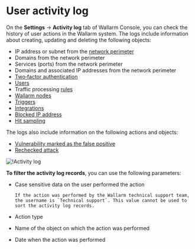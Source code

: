 # User activity log

On the **Settings** → **Activity log** tab of Wallarm Console, you can check the history of user actions in the Wallarm system. The logs include information about creating, updating and deleting the following objects:

* IP address or subnet from the [network perimeter](../scanner/check-scope.md)
* Domains from the network perimeter
* Services (ports) from the network perimeter
* Domains and associated IP addresses from the network perimeter
* [Two‑factor authentication](account.md#enabling-two-factor-authentication)
* [Users](users.md)
* Traffic processing [rules](../rules/intro.md)
* [Wallarm nodes](../nodes/cloud-node.md)
* [Triggers](../triggers/triggers.md)
* [Integrations](integrations/integrations-intro.md)
* [Blocked IP address](../denylist.md)
* [Hit sampling](../events/analyze-attack.md#sampling-of-hits)

The logs also include information on the following actions and objects:

* [Vulnerability marked as the false positive](../vulnerabilities/false-vuln.md)
* [Rechecked attack](../events/verify-attack.md)

![!Activity log](../../images/user-guides/settings/audit-log.png)

**To filter the activity log records**, you can use the following parameters:

* Case sensitive data on the user performed the action

      If the action was performed by the Wallarm technical support team, the username is `Technical support`. This value cannot be used to sort the activity log records.
* Action type
* Name of the object on which the action was performed
* Date when the action was performed

